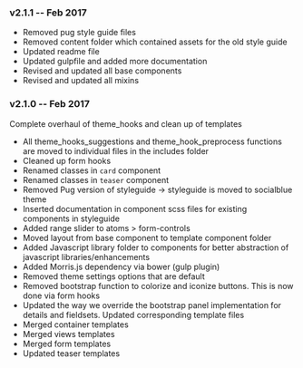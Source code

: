 ### v2.1.1 -- Feb 2017
* Removed pug style guide files
* Removed content folder which contained assets for the old style guide
* Updated readme file
* Updated gulpfile and added more documentation
* Revised and updated all base components
* Revised and updated all mixins

### v2.1.0 -- Feb 2017

Complete overhaul of theme_hooks and clean up of templates

* All theme_hooks_suggestions and theme_hook_preprocess functions are moved to individual files in the includes folder
* Cleaned up form hooks
* Renamed classes in `card` component
* Renamed classes in `teaser` component
* Removed Pug version of styleguide -> styleguide is moved to socialblue theme
* Inserted documentation in component scss files for existing components in styleguide
* Added range slider to atoms > form-controls
* Moved layout from base component to template component folder
* Added Javascript library folder to components for better abstraction of javascript libraries/enhancements
* Added Morris.js dependency via bower (gulp plugin)
* Removed theme settings options that are default
* Removed bootstrap function to colorize and iconize buttons. This is now done via form hooks
* Updated the way we override the bootstrap panel implementation for details and fieldsets. Updated corresponding template files
* Merged container templates
* Merged views templates
* Merged form templates 
* Updated teaser templates
